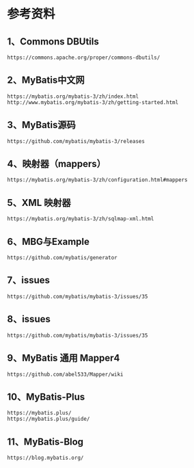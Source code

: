 # 参考资料

## 1、Commons DBUtils
```text
https://commons.apache.org/proper/commons-dbutils/
```

## 2、MyBatis中文网
```text
https://mybatis.org/mybatis-3/zh/index.html
http://www.mybatis.org/mybatis-3/zh/getting-started.html
```

## 3、MyBatis源码
```text
https://github.com/mybatis/mybatis-3/releases
```

## 4、映射器（mappers）
```text
https://mybatis.org/mybatis-3/zh/configuration.html#mappers
```

## 5、XML 映射器
```text
https://mybatis.org/mybatis-3/zh/sqlmap-xml.html
```

## 6、MBG与Example
```text
https://github.com/mybatis/generator
```

## 7、issues
```text
https://github.com/mybatis/mybatis-3/issues/35
```

## 8、issues
```text
https://github.com/mybatis/mybatis-3/issues/35
```

## 9、MyBatis 通用 Mapper4
```text
https://github.com/abel533/Mapper/wiki
```

## 10、MyBatis-Plus
```text
https://mybatis.plus/
https://mybatis.plus/guide/
```

## 11、MyBatis-Blog
```text
https://blog.mybatis.org/
```